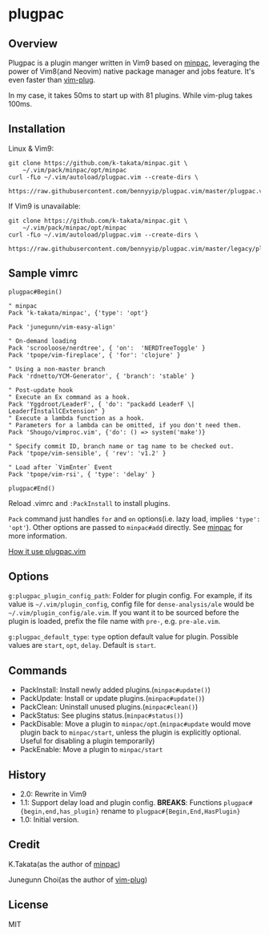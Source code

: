 # plugpac

## Overview

Plugpac is a plugin manger written in Vim9 based on [minpac][1], leveraging the power of Vim8(and Neovim) native package manager and jobs feature. It's even faster than [vim-plug][2].

In my case, it takes 50ms to start up with 81 plugins. While vim-plug takes 100ms.

## Installation

Linux & Vim9:

```
git clone https://github.com/k-takata/minpac.git \
    ~/.vim/pack/minpac/opt/minpac
curl -fLo ~/.vim/autoload/plugpac.vim --create-dirs \
    https://raw.githubusercontent.com/bennyyip/plugpac.vim/master/plugpac.vim
```

If Vim9 is unavailable:

```
git clone https://github.com/k-takata/minpac.git \
    ~/.vim/pack/minpac/opt/minpac
curl -fLo ~/.vim/autoload/plugpac.vim --create-dirs \
    https://raw.githubusercontent.com/bennyyip/plugpac.vim/master/legacy/plugpac.vim
```

## Sample vimrc

```vim
plugpac#Begin()

" minpac
Pack 'k-takata/minpac', {'type': 'opt'}

Pack 'junegunn/vim-easy-align'

" On-demand loading
Pack 'scrooloose/nerdtree', { 'on':  'NERDTreeToggle' }
Pack 'tpope/vim-fireplace', { 'for': 'clojure' }

" Using a non-master branch
Pack 'rdnetto/YCM-Generator', { 'branch': 'stable' }

" Post-update hook
" Execute an Ex command as a hook.
Pack 'Yggdroot/LeaderF', { 'do': "packadd LeaderF \| LeaderfInstallCExtension" }
" Execute a lambda function as a hook.
" Parameters for a lambda can be omitted, if you don't need them.
Pack 'Shougo/vimproc.vim', {'do': () => system('make')}

" Specify commit ID, branch name or tag name to be checked out.
Pack 'tpope/vim-sensible', { 'rev': 'v1.2' }

" Load after `VimEnter` Event
Pack 'tpope/vim-rsi', { 'type': 'delay' }

plugpac#End()
```

Reload .vimrc and `:PackInstall` to install plugins.

`Pack` command just handles `for` and `on` options(i.e. lazy load, implies `'type': 'opt'`). Other options are passed to `minpac#add` directly. See [minpac][1] for more information.

[How it use plugpac.vim](https://github.com/bennyyip/dot-vim/blob/master/pack.vim)

## Options

`g:plugpac_plugin_config_path`: Folder for plugin config. For example, if its value is `~/.vim/plugin_config`, config file for `dense-analysis/ale` would be `~/.vim/plugin_config/ale.vim`. If you want it to be sourced before the plugin is loaded, prefix the file name with `pre-`, e.g. `pre-ale.vim`.

`g:plugpac_default_type`: `type` option default value for plugin. Possible values are `start`, `opt`, `delay`. Default is `start`.

## Commands

- PackInstall: Install newly added plugins.(`minpac#update()`)
- PackUpdate: Install or update plugins.(`minpac#update()`)
- PackClean: Uninstall unused plugins.(`minpac#clean()`)
- PackStatus: See plugins status.(`minpac#status()`)
- PackDisable: Move a plugin to `minpac/opt`.(`minpac#update` would move plugin back to `minpac/start`, unless the plugin is explicitly optional. Useful for disabling a plugin temporarily)
- PackEnable: Move a plugin to `minpac/start`

## History

- 2.0: Rewrite in Vim9
- 1.1: Support delay load and plugin config. **BREAKS**: Functions `plugpac#{begin,end,has_plugin}` rename to `plugpac#{Begin,End,HasPlugin}`
- 1.0: Initial version.

## Credit

K.Takata(as the author of [minpac][1])

Junegunn Choi(as the author of [vim-plug][2])

[1]: https://github.com/k-takata/minpac
[2]: https://github.com/junegunn/vim-plug

## License

MIT
